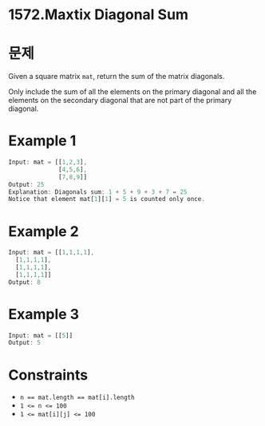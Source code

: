 # 1572.Maxtix Diagonal Sum
# 문제
Given a square matrix `mat`, return the sum of the matrix diagonals.

Only include the sum of all the elements on the primary diagonal and all the elements on the secondary diagonal that are not part of the primary diagonal.

# Example 1
```javascript
Input: mat = [[1,2,3],
              [4,5,6],
              [7,8,9]]
Output: 25
Explanation: Diagonals sum: 1 + 5 + 9 + 3 + 7 = 25
Notice that element mat[1][1] = 5 is counted only once.
````

# Example 2
```javascript
Input: mat = [[1,1,1,1],
  [1,1,1,1],
  [1,1,1,1],
  [1,1,1,1]]
Output: 8
```

# Example 3
```javascript
Input: mat = [[5]]
Output: 5
```

# Constraints
- `n == mat.length == mat[i].length`
- `1 <= n <= 100`
- `1 <= mat[i][j] <= 100`
